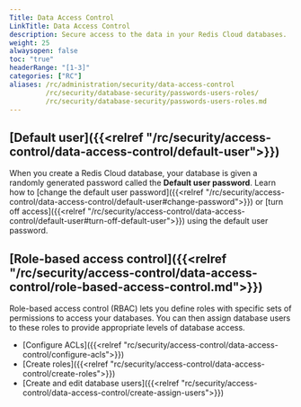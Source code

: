 ```yaml
---
Title: Data Access Control
LinkTitle: Data Access Control
description: Secure access to the data in your Redis Cloud databases.
weight: 25
alwaysopen: false
toc: "true"
headerRange: "[1-3]"
categories: ["RC"]
aliases: /rc/administration/security/data-access-control
         /rc/security/database-security/passwords-users-roles/
         /rc/security/database-security/passwords-users-roles.md
---
```


## [Default user]({{<relref "/rc/security/access-control/data-access-control/default-user">}})

When you create a Redis Cloud database, your database is given a randomly generated password called the **Default user password**. Learn how to [change the default user password]({{<relref "/rc/security/access-control/data-access-control/default-user#change-password">}}) or [turn off access]({{<relref "/rc/security/access-control/data-access-control/default-user#turn-off-default-user">}}) using the default user password.

## [Role-based access control]({{<relref "/rc/security/access-control/data-access-control/role-based-access-control.md">}})

Role-based access control (RBAC) lets you define roles with specific sets of permissions to access your databases. You can then assign database users to these roles to provide appropriate levels of database access.

- [Configure ACLs]({{<relref "rc/security/access-control/data-access-control/configure-acls">}})
- [Create roles]({{<relref "rc/security/access-control/data-access-control/create-roles">}})
- [Create and edit database users]({{<relref "rc/security/access-control/data-access-control/create-assign-users">}})
